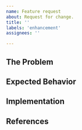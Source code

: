 ```yaml
---
name: Feature request
about: Request for change.
title: ''
labels: 'enhancement'
assignees: ''

---
```


<!--

Thanks for taking the time to file a feature request! Please take the time to search for an existing feature request, to avoid creating duplicate requests. If you find an existing feature request, please give it a thumbs-up reaction, as we'll use these reactions to help prioritize the implementation of these features in the future.

If the feature has not yet been filed, then please describe the feature you'd like to see become a part of rust-bio. See:

https://github.com/rstudio/rstudio/wiki/Writing-Good-Feature-Requests

for a guide on how to write good feature requests.

-->

## The Problem
<!--Describe the problem you are trying to solve. You should provide minimal reproducible examples where appropriate.-->

<!--What is the cost of not changing? Too much boilerplate code? Unidiomatic syntax?-->

<!--Describe the reach of this issue: how many users are likely to experience the same issue and will benefit from this change?-->

## Expected Behavior

<!--Describe how you want it to be. Provide sample code where appropriate.-->

<!--Justify how this change makes rust-bio's users' life easier.-->

## Implementation

<!--Optionally provide implementation details that you can think of.-->

## References

